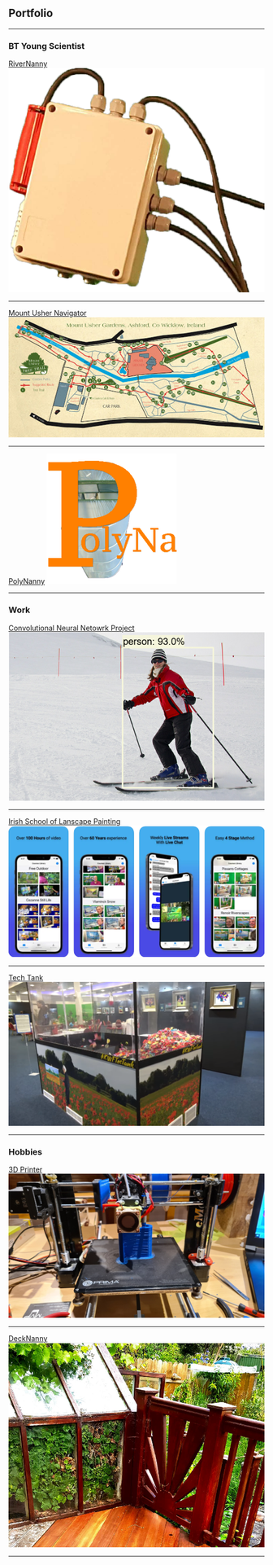 ## Portfolio

---

### BT Young Scientist

[RiverNanny](/pdf/riverNanny.pdf)
<a href="/pdf/riverNanny.pdf"><img src="images/riverNanny.jpg?raw=true"/></a>

---
[Mount Usher Navigator](/mountUsherNavigator)
<a href="/mountUsherNavigator"><img src="images/mountUsherNavigator.jpg?raw=true"/></a>

---
[PolyNanny](/polyNanny)
<a href="/polyNanny"><img src="images/polyNanny.jpg?raw=true"/></a>

---

### Work

[Convolutional Neural Netowrk Project](/pdf/CNN.pdf)
<a href="/pdf/CNN.pdf"><img src="images/cnn.jpg?raw=true"/></a>

---
[Irish School of Lanscape Painting](/isolp)
<a href="/isolp"><img src="images/isolp.jpg?raw=true"/></a>

---

[Tech Tank](/techTank)
<a href="/techTank"><img src="images/techTank.jpg?raw=true"/></a>

---

### Hobbies

[3D Printer](/3dPrinter)
<a href="/3dPrinter"><img src="images/3dPrinter.jpg?raw=true"/></a>

---
[DeckNanny](/deckNanny)
<a href="/deckNanny"><img src="images/deckNanny.jpg?raw=true"/></a>

---
